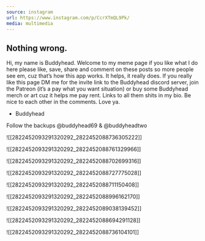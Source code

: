 ```yaml
---
source: instagram
url: https://www.instagram.com/p/CcrXTmQL9Pk/
media: multimedia
---
```


## Nothing wrong.
Hi, my name is Buddyhead. Welcome to my meme page if you like what I do here please like, save, share and comment on these posts so more people see em, cuz that’s how this app works. It helps, it really does. If you really like this page DM me for the invite link to the Buddyhead discord server, join the Patreon (it’s a pay what you want situation) or buy some Buddyhead merch or art cuz it helps me pay rent. Links to all them shits in my bio. Be nice to each other in the comments. Love ya.
- Buddyhead

Follow the backups @buddyhead69 & @buddyheadtwo

![[2822452093291320292_2822452088736305222]]

![[2822452093291320292_2822452088761329966]]

![[2822452093291320292_2822452088702699316]]

![[2822452093291320292_2822452088727775028]]

![[2822452093291320292_2822452088711150408]]

![[2822452093291320292_2822452088996162170]]

![[2822452093291320292_2822452089038139452]]

![[2822452093291320292_2822452088694291128]]

![[2822452093291320292_2822452088736104101]]

